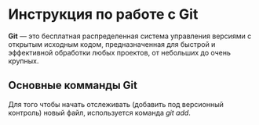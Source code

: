 # Инструкция по работе с Git
**Git** — это бесплатная распределенная система управления версиями с открытым исходным кодом, предназначенная для быстрой и эффективной обработки любых проектов, от небольших до очень крупных.

## Основные комманды Git

Для того чтобы начать отслеживать (добавить под версионный контроль) новый файл, используется команда *git add*.